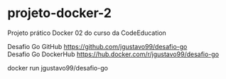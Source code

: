 # projeto-docker-2
Projeto prático Docker 02 do curso da CodeEducation

Desafio Go GitHub https://github.com/jgustavo99/desafio-go <br>
Desafio Go DockerHub https://hub.docker.com/r/jgustavo99/desafio-go

docker run jgustavo99/desafio-go
